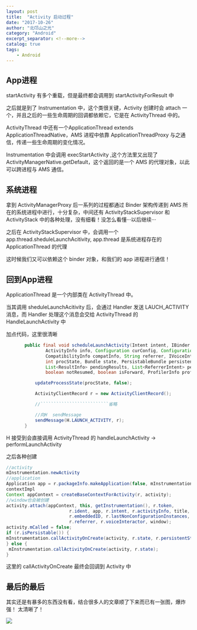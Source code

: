 ```yaml
---
layout: post
title:  "Activity 启动过程"
date: "2017-10-26"
author: "北邙山之光"
category: "Android"
excerpt_separator: <!--more-->
catalog: true  
tags: 
    - Android
---
```




## App进程
startActivity 有多个重载，但是最终都会调用到 startActivityForResult 中

之后就是到了 Instrumentation 中，这个类很关键，Activity 创建时会 attach 一个，并且之后的一些生命周期的回调都依赖它，它是在 ActivityThread 中的。

ActivityThread 中还有一个ApplicationThread extends ApplicationThreadNative，AMS 进程中依靠 ApplicationThreadProxy 与之通信，传递一些生命周期的变化情况。

Instrumentation 中会调用 execStartActivity ,这个方法里又出现了 ActivityManagerNative.getDefault，这个返回的是一个 AMS 的代理对象，以此可以跨进程与 AMS 通信。

<!--more-->

## 系统进程
拿到 ActivityManagerProxy 后一系列的过程都通过 Binder 架构传递到 AMS 所在的系统进程中进行，十分复杂，中间还有 ActivityStackSupervisor 和 ActivityStack 中的各种处理，没有细看！没怎么看懂···以后继续···

之后在 ActivityStackSupervisor 中，会调用一个 app.thread.sheduleLaunchAcitivity, app.thread 是系统进程存在的 ApplicationThread 的代理

这时候我们又可以依赖这个 binder 对象，和我们的 app 进程进行通信！

## 回到App进程
ApplicationThread 是一个内部类在 ActivityThread 中。

当其调用 sheduleLaunchAcitivity 后，会通过 Handler 发送 LAUCH_ACTIVITY 消息，而 Handler 处理这个消息会交给 ActivityThread 的 HandleLaunchActivity 中

加点代码，这里很清晰

```java
       public final void scheduleLaunchActivity(Intent intent, IBinder token, int ident,
               ActivityInfo info, Configuration curConfig, Configuration overrideConfig,
               CompatibilityInfo compatInfo, String referrer, IVoiceInteractor voiceInteractor,
               int procState, Bundle state, PersistableBundle persistentState,
               List<ResultInfo> pendingResults, List<ReferrerIntent> pendingNewIntents,
               boolean notResumed, boolean isForward, ProfilerInfo profilerInfo) {

           updateProcessState(procState, false);

           ActivityClientRecord r = new ActivityClientRecord();

           //``````````````````````````省略

           //向H  sendMessage
           sendMessage(H.LAUNCH_ACTIVITY, r);
       }
```
H 接受到会直接调用 ActivityThread 的 handleLaunchActivity -> performLaunchActivity

之后各种创建
```java
//activity
mInstrumentation.newActivity
//application
Application app = r.packageInfo.makeApplication(false, mInstrumentation);
contextImpl
Context appContext = createBaseContextForActivity(r, activity);
//window也会被创建
activity.attach(appContext, this, getInstrumentation(), r.token,
                        r.ident, app, r.intent, r.activityInfo, title, r.parent,
                        r.embeddedID, r.lastNonConfigurationInstances, config,
                        r.referrer, r.voiceInteractor, window);
activity.mCalled = false;
if (r.isPersistable()) {
mInstrumentation.callActivityOnCreate(activity, r.state, r.persistentState);
} else {
 mInstrumentation.callActivityOnCreate(activity, r.state);
}
```
这里的 callActivityOnCreate 最终会回调到 Activity 中

## 最后的最后
其实还是有暴多的东西没有看，结合很多人的文章顺了下来而已有一张图，爆炸强！
太清晰了！


![](/img/in-post/start_activity_process.jpg)
